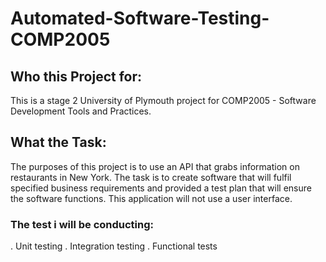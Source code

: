 # Automated-Software-Testing-COMP2005

## Who this Project for:
This is a stage 2 University of Plymouth project for COMP2005 - Software Development Tools and Practices. 

## What the Task:
The purposes of this project is to use an API that grabs information on restaurants in New York. The task is to create software that will fulfil specified business requirements and provided a test plan that will ensure the software functions. This application will not use a user interface.

### The test i will be conducting:
  . Unit testing
  . Integration testing
  . Functional tests
